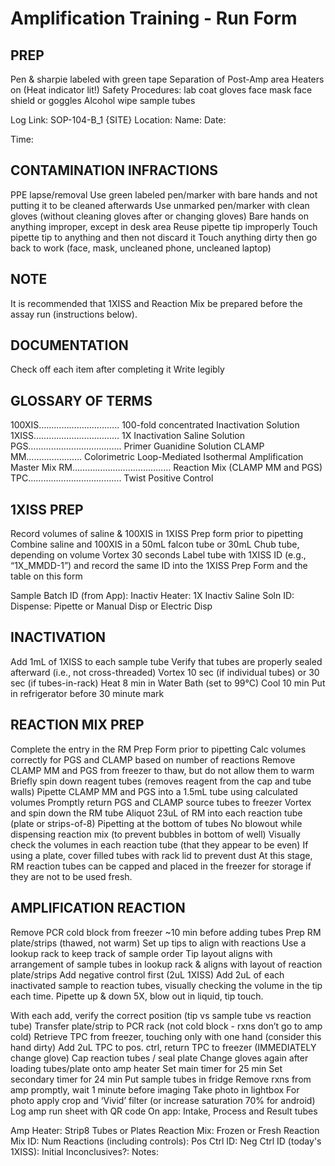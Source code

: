 # Amplification Training - Run Form

## PREP

Pen & sharpie labeled with green tape
Separation of Post-Amp area
Heaters on (Heat indicator lit!)
Safety Procedures:
lab coat
gloves
face mask
face shield or goggles
Alcohol wipe sample tubes

Log Link: SOP-104-B_1 {SITE}
Location:
Name:
Date:

Time:

## CONTAMINATION INFRACTIONS

PPE lapse/removal
Use green labeled pen/marker with bare hands and not putting it to be cleaned afterwards
Use unmarked pen/marker with clean gloves (without cleaning gloves after or changing gloves)
Bare hands on anything improper, except in desk area
Reuse pipette tip improperly
Touch pipette tip to anything and then not discard it
Touch anything dirty then go back to work (face, mask, uncleaned phone, uncleaned laptop)

## NOTE

It is recommended that 1XISS and Reaction Mix be prepared before the assay run (instructions below).

## DOCUMENTATION

Check off each item after completing it
Write legibly

## GLOSSARY OF TERMS

100XIS………………………….. 100-fold concentrated Inactivation Solution
1XISS……………………………. 1X Inactivation Saline Solution
PGS………………………………. Primer Guanidine Solution
CLAMP MM…………………. Colorimetric Loop-Mediated Isothermal Amplification Master Mix
RM………………………………… Reaction Mix (CLAMP MM and PGS)
TPC………………………………. Twist Positive Control

## 1XISS PREP

Record volumes of saline & 100XIS in 1XISS Prep form prior to pipetting
Combine saline and 100XIS in a 50mL falcon tube or 30mL Chub tube, depending on volume
Vortex 30 seconds
Label tube with 1XISS ID (e.g., “1X_MMDD-1”) and record the same ID into the 1XISS Prep Form and the table on this form

Sample Batch ID (from App):
Inactiv Heater:
1X Inactiv Saline Soln ID:
Dispense: Pipette or Manual Disp or Electric Disp

## INACTIVATION

Add 1mL of 1XISS to each sample tube
Verify that tubes are properly sealed afterward (i.e., not cross-threaded)
Vortex 10 sec (if individual tubes) or 30 sec (if tubes-in-rack)
Heat 8 min in Water Bath (set to 99°C)
Cool 10 min
Put in refrigerator before 30 minute mark

## REACTION MIX PREP

Complete the entry in the RM Prep Form prior to pipetting
Calc volumes correctly for PGS and CLAMP based on number of reactions
Remove CLAMP MM and PGS from freezer to thaw, but do not allow them to warm
Briefly spin down reagent tubes (removes reagent from the cap and tube walls)
Pipette CLAMP MM and PGS into a 1.5mL tube using calculated volumes
Promptly return PGS and CLAMP source tubes to freezer
Vortex and spin down the RM tube
Aliquot 23uL of RM into each reaction tube (plate or strips-of-8)
Pipetting at the bottom of tubes
No blowout while dispensing reaction mix (to prevent bubbles in bottom of well)
Visually check the volumes in each reaction tube (that they appear to be even)
If using a plate, cover filled tubes with rack lid to prevent dust
At this stage, RM reaction tubes can be capped and placed in the freezer for storage if they are not to be used fresh.

## AMPLIFICATION REACTION

Remove PCR cold block from freezer ~10 min before adding tubes
Prep RM plate/strips (thawed, not warm)
Set up tips to align with reactions
Use a lookup rack to keep track of sample order
Tip layout aligns with arrangement of sample tubes in lookup rack & aligns with layout of reaction plate/strips
Add negative control first (2uL 1XISS)
Add 2uL of each inactivated sample to reaction tubes, visually checking the volume in the tip each time. Pipette up & down 5X, blow out in liquid, tip touch.

With each add, verify the correct position (tip vs sample tube vs reaction tube)
Transfer plate/strip to PCR rack (not cold block - rxns don’t go to amp cold)
Retrieve TPC from freezer, touching only with one hand (consider this hand dirty)
Add 2uL TPC to pos. ctrl, return TPC to freezer (IMMEDIATELY change glove)
Cap reaction tubes / seal plate
Change gloves again after loading tubes/plate onto amp heater
Set main timer for 25 min
Set secondary timer for 24 min
Put sample tubes in fridge
Remove rxns from amp promptly, wait 1 minute before imaging
Take photo in lightbox
For photo apply crop and ‘Vivid’ filter (or increase saturation 70% for android)
Log amp run sheet with QR code
On app: Intake, Process and Result tubes

Amp Heater:
Strip8 Tubes or Plates
Reaction Mix: Frozen or Fresh
Reaction Mix ID:
Num Reactions (including controls):
Pos Ctrl ID:
Neg Ctrl ID (today's 1XISS):
Initial Inconclusives?:
Notes:
